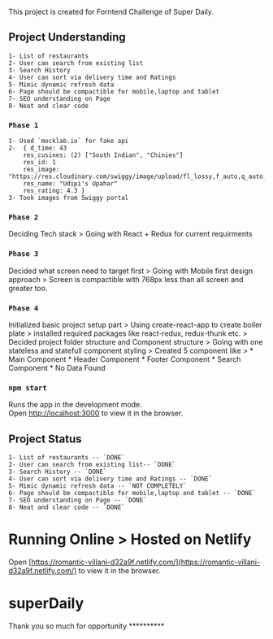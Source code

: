 This project is created for Forntend Challenge of Super Daily.


## Project Understanding

    1- List of restaurants
    2- User can search from existing list
    3- Search History
    4- User can sort via delivery time and Ratings
    5- Mimic dynamic refresh data 
    6- Page should be compactible for mobile,laptop and tablet
    7- SEO understanding on Page
    8- Neat and clear code


### `Phase 1`

    1- Used `mocklab.io` for fake api
    2-  { d_time: 43
        res_cusines: (2) ["South Indian", "Chinies"]
        res_id: 1
        res_image: "https://res.cloudinary.com/swiggy/image/upload/fl_lossy,f_auto,q_auto,w_508,h_320,c_fill/dsc5qezmzknfydpyc8z6"
        res_name: "Udipi's Upahar"
        res_rating: 4.3 }
    3- Took images from Swiggy portal

### `Phase 2`

Deciding Tech stack > Going with React + Redux for current requirments

### `Phase 3`

Decided what screen need to target first 
    > Going with Mobile first design approach
    > Screen is compactible with 768px less than all screen and greater too.


### `Phase 4`   

Initialized basic project setup part 
    > Using create-react-app to create boiler plate 
    > installed required packages like react-redux, redux-thunk etc.
    > Decided project folder structure and Component structure
    > Going with one stateless and statefull component styling
    > Created 5 component like  > 
                                * Main Component
                                * Header Component
                                * Footer Component
                                * Search Component
                                * No Data Found
### `npm start`

Runs the app in the development mode.<br>
Open [http://localhost:3000](http://localhost:3000) to view it in the browser.


## Project Status

    1- List of restaurants -- `DONE`
    2- User can search from existing list-- `DONE`
    3- Search History -- `DONE`
    4- User can sort via delivery time and Ratings -- `DONE`
    5- Mimic dynamic refresh data -- `NOT COMPLETELY`
    6- Page should be compactible for mobile,laptop and tablet -- `DONE`
    7- SEO understanding on Page -- `DONE`
    8- Neat and clear code -- `DONE`


# Running Online > Hosted on Netlify

Open [https://romantic-villani-d32a9f.netlify.com/](https://romantic-villani-d32a9f.netlify.com/) to view it in the browser.

# superDaily

Thank you so much for opportunity **********
